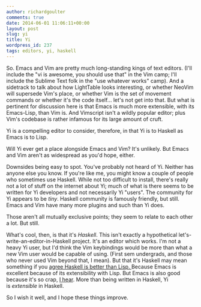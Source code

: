 ```yaml
---
author: richardgoulter
comments: true
date: 2014-06-01 11:06:11+00:00
layout: post
slug: yi
title: Yi
wordpress_id: 237
tags: editors, yi, haskell
---
```


So. Emacs and Vim are pretty much long-standing kings of text editors.
(I'll include the "vi is awesome, you should use that" in the Vim camp; I'll include the Sublime Text folk in the "use whatever works" camp).
And a sidetrack to talk about how LightTable looks interesting, or whether NeoVim will supersede Vim's place, or whether Vim is the set of movement commands or whether it's the code itself... let's not get into that.
But what is pertinent for discussion here is that Emacs is much more extensible, with its Emacs-Lisp, than Vim is. And Vimscript isn't a wildly popular editor; plus Vim's codebase is rather infamous for its large amount of cruft.

Yi is a compelling editor to consider, therefore, in that Yi is to Haskell as Emacs is to Lisp.

Will Yi ever get a place alongside Emacs and Vim? It's unlikely. But Emacs and Vim aren't as widespread as you'd hope, either.

Downsides being easy to spot.
You've probably not heard of Yi. Neither has anyone else you know.
If you're like me, you might know a couple of people who sometimes use Haskell.
While not too difficult to install, there's really not a lot of stuff on the internet about Yi; much of what is there seems to be written for Yi developers and not necessarily Yi "users".
The community for Yi appears to be _tiny_. Haskell community is famously friendly, but still.
Emacs and Vim have many more plugins and such than Yi does.

Those aren't all mutually exclusive points; they seem to relate to each other a lot. But still.

What's cool, then, is that it's _Haskell_.
This isn't exactly a hypothetical let's-write-an-editor-in-Haskell project. It's an editor which works. I'm not a heavy Yi user, but I'd think the Vim keybindings would be more than what a new Vim user would be capable of using. (First sem undergrads, and those who never used Vim beyond that, I mean).
But that it's Haskell may mean something if you [agree Haskell is better than Lisp.
](http://newartisans.com/2009/03/hello-haskell-goodbye-lisp/)Because Emacs is excellent because of its extensibility with Lisp. But Emacs is also good because it's so crap, [I hear](http://tkf.github.io/2013/06/04/Emacs-is-dead.html).
More than being written in Haskell, Yi is _extensible_ in Haskell.

So I wish it well, and I hope these things improve.
